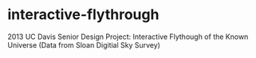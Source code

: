 interactive-flythrough
======================

2013 UC Davis Senior Design Project: Interactive Flythough of the Known Universe (Data from Sloan Digitial Sky Survey)
